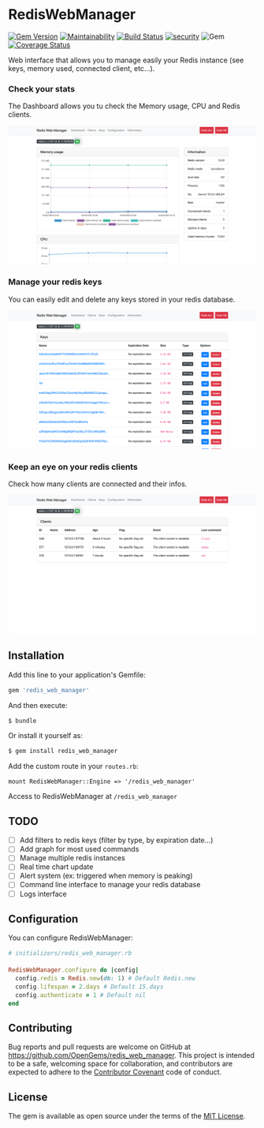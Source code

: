 # RedisWebManager

[![Gem Version](https://badge.fury.io/rb/redis_web_manager.svg)](https://badge.fury.io/rb/redis_web_manager)
[![Maintainability](https://api.codeclimate.com/v1/badges/55600fe789679fe62d8b/maintainability)](https://codeclimate.com/github/OpenGems/redis_web_manager/maintainability)
[![Build Status](https://travis-ci.org/OpenGems/redis_web_manager.svg?branch=master)](https://travis-ci.org/OpenGems/redis_web_manager)
[![security](https://hakiri.io/github/OpenGems/redis_web_manager/master.svg)](https://hakiri.io/github/OpenGems/redis_web_manager/master)
![Gem](https://img.shields.io/gem/dt/redis_web_manager)
[![Coverage Status](https://coveralls.io/repos/github/OpenGems/redis_web_manager/badge.svg?branch=master)](https://coveralls.io/github/OpenGems/redis_web_manager?branch=master)

Web interface that allows you to manage easily your Redis instance (see keys, memory used, connected client, etc...). 

### Check your stats 
The Dashboard allows you tu check the Memory usage, CPU and Redis clients.

![alt text](./images/images_dashboard.png)

### Manage your redis keys
You can easily edit and delete any keys stored in your redis database.

![alt text](./images/images_keys.png)

### Keep an eye on your redis clients
Check how many clients are connected and their infos.

![alt text](./images/images_clients.png)

## Installation
Add this line to your application's Gemfile:

```ruby
gem 'redis_web_manager'
```

And then execute:
```bash
$ bundle
```

Or install it yourself as:
```bash
$ gem install redis_web_manager
```

Add the custom route in your `routes.rb`:
```
mount RedisWebManager::Engine => '/redis_web_manager'
```

Access to RedisWebManager at `/redis_web_manager`

## TODO
* [ ] Add filters to redis keys (filter by type, by expiration date...)
* [ ] Add graph for most used commands
* [ ] Manage multiple redis instances
* [ ] Real time chart update
* [ ] Alert system (ex: triggered when memory is peaking)
* [ ] Command line interface to manage your redis database
* [ ] Logs interface

## Configuration

You can configure RedisWebManager: 

```ruby
# initializers/redis_web_manager.rb

RedisWebManager.configure do |config|
  config.redis = Redis.new(db: 1) # Default Redis.new
  config.lifespan = 2.days # Default 15.days
  config.authenticate = 1 # Default nil
end
```

## Contributing
Bug reports and pull requests are welcome on GitHub at https://github.com/OpenGems/redis_web_manager. This project is intended to be a safe, welcoming space for collaboration, and contributors are expected to adhere to the [Contributor Covenant](http://contributor-covenant.org) code of conduct.

## License

The gem is available as open source under the terms of the [MIT License](https://opensource.org/licenses/MIT).
